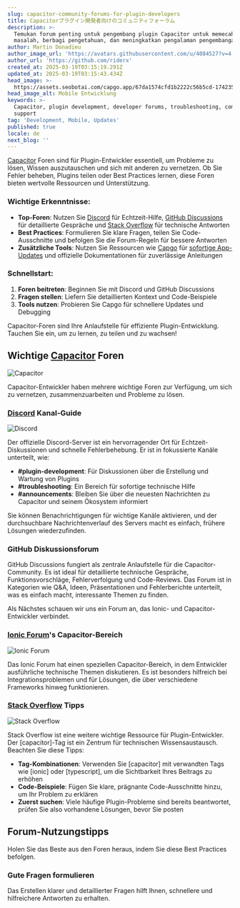 ```yaml
---
slug: capacitor-community-forums-for-plugin-developers
title: Capacitorプラグイン開発者向けのコミュニティフォーラム
description: >-
  Temukan forum penting untuk pengembang plugin Capacitor untuk memecahkan
  masalah, berbagi pengetahuan, dan meningkatkan pengalaman pengembangan mereka.
author: Martin Donadieu
author_image_url: 'https://avatars.githubusercontent.com/u/4084527?v=4'
author_url: 'https://github.com/riderx'
created_at: 2025-03-19T03:15:19.291Z
updated_at: 2025-03-19T03:15:43.434Z
head_image: >-
  https://assets.seobotai.com/capgo.app/67da1574cfd1b2222c56b5cd-1742354143434.jpg
head_image_alt: Mobile Entwicklung
keywords: >-
  Capacitor, plugin development, developer forums, troubleshooting, community
  support
tag: 'Development, Mobile, Updates'
published: true
locale: de
next_blog: ''
---
```


[Capacitor](https://capacitorjscom/) Foren sind für Plugin-Entwickler essentiell, um Probleme zu lösen, Wissen auszutauschen und sich mit anderen zu vernetzen. Ob Sie Fehler beheben, Plugins teilen oder Best Practices lernen, diese Foren bieten wertvolle Ressourcen und Unterstützung.

### Wichtige Erkenntnisse:

-   **Top-Foren**: Nutzen Sie [Discord](https://ionicio/blog/announcing-official-ionic-discord-server) für Echtzeit-Hilfe, [GitHub Discussions](https://githubcom/ionic-team/capacitor/discussions) für detaillierte Gespräche und [Stack Overflow](https://stackoverflowcom/questions/tagged/capacitor) für technische Antworten
-   **Best Practices**: Formulieren Sie klare Fragen, teilen Sie Code-Ausschnitte und befolgen Sie die Forum-Regeln für bessere Antworten
-   **Zusätzliche Tools**: Nutzen Sie Ressourcen wie [Capgo](https://capgoapp/) für [sofortige App-Updates](https://capgoapp/plugins/capacitor-updater/) und offizielle Dokumentationen für zuverlässige Anleitungen

### Schnellstart:

1.  **Foren beitreten**: Beginnen Sie mit Discord und GitHub Discussions
2.  **Fragen stellen**: Liefern Sie detaillierten Kontext und Code-Beispiele
3.  **Tools nutzen**: Probieren Sie Capgo für schnellere Updates und Debugging

Capacitor-Foren sind Ihre Anlaufstelle für effiziente Plugin-Entwicklung. Tauchen Sie ein, um zu lernen, zu teilen und zu wachsen!

## Wichtige [Capacitor](https://capacitorjscom/) Foren

![Capacitor](https://mars-imagesimgixnet/seobot/screenshots/capacitorjscom-4c1a6a7e452082d30f5bff9840b00b7d-2025-03-19jpg?auto=compress)

Capacitor-Entwickler haben mehrere wichtige Foren zur Verfügung, um sich zu vernetzen, zusammenzuarbeiten und Probleme zu lösen.

### [Discord](https://ionicio/blog/announcing-official-ionic-discord-server) Kanal-Guide

![Discord](https://mars-imagesimgixnet/seobot/screenshots/ionicio-731d02617347fde57eccb2bd555c6e2e-2025-03-19jpg?auto=compress)

Der offizielle Discord-Server ist ein hervorragender Ort für Echtzeit-Diskussionen und schnelle Fehlerbehebung. Er ist in fokussierte Kanäle unterteilt, wie:

-   **#plugin-development**: Für Diskussionen über die Erstellung und Wartung von Plugins
-   **#troubleshooting**: Ein Bereich für sofortige technische Hilfe
-   **#announcements**: Bleiben Sie über die neuesten Nachrichten zu Capacitor und seinem Ökosystem informiert

Sie können Benachrichtigungen für wichtige Kanäle aktivieren, und der durchsuchbare Nachrichtenverlauf des Servers macht es einfach, frühere Lösungen wiederzufinden.

### GitHub Diskussionsforum

GitHub Discussions fungiert als zentrale Anlaufstelle für die Capacitor-Community. Es ist ideal für detaillierte technische Gespräche, Funktionsvorschläge, Fehlerverfolgung und Code-Reviews. Das Forum ist in Kategorien wie Q&A, Ideen, Präsentationen und Fehlerberichte unterteilt, was es einfach macht, interessante Themen zu finden.

Als Nächstes schauen wir uns ein Forum an, das Ionic- und Capacitor-Entwickler verbindet.

### [Ionic Forum](https://forumionicframeworkcom/c/capacitor/26)'s Capacitor-Bereich

![Ionic Forum](https://mars-imagesimgixnet/seobot/screenshots/forumionicframeworkcom-622c471c2e6aa19123277f784e44faf1-2025-03-19jpg?auto=compress)

Das Ionic Forum hat einen speziellen Capacitor-Bereich, in dem Entwickler ausführliche technische Themen diskutieren. Es ist besonders hilfreich bei Integrationsproblemen und für Lösungen, die über verschiedene Frameworks hinweg funktionieren.

### [Stack Overflow](https://stackoverflowcom/questions/tagged/capacitor) Tipps

![Stack Overflow](https://mars-imagesimgixnet/seobot/screenshots/stackoverflowcom-60b294f295a9455677e4cddfced46254-2025-03-19jpg?auto=compress)

Stack Overflow ist eine weitere wichtige Ressource für Plugin-Entwickler. Der \[capacitor\]-Tag ist ein Zentrum für technischen Wissensaustausch. Beachten Sie diese Tipps:

-   **Tag-Kombinationen**: Verwenden Sie \[capacitor\] mit verwandten Tags wie \[ionic\] oder \[typescript\], um die Sichtbarkeit Ihres Beitrags zu erhöhen
-   **Code-Beispiele**: Fügen Sie klare, prägnante Code-Ausschnitte hinzu, um Ihr Problem zu erklären
-   **Zuerst suchen**: Viele häufige Plugin-Probleme sind bereits beantwortet, prüfen Sie also vorhandene Lösungen, bevor Sie posten

## Forum-Nutzungstipps

Holen Sie das Beste aus den Foren heraus, indem Sie diese Best Practices befolgen.

### Gute Fragen formulieren

Das Erstellen klarer und detaillierter Fragen hilft Ihnen, schnellere und hilfreichere Antworten zu erhalten.